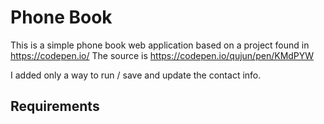 # Phone Book

This is a simple phone book web application based on a project found in https://codepen.io/
The source is https://codepen.io/qujun/pen/KMdPYW

I added only a way to run / save and update the contact info.

## Requirements